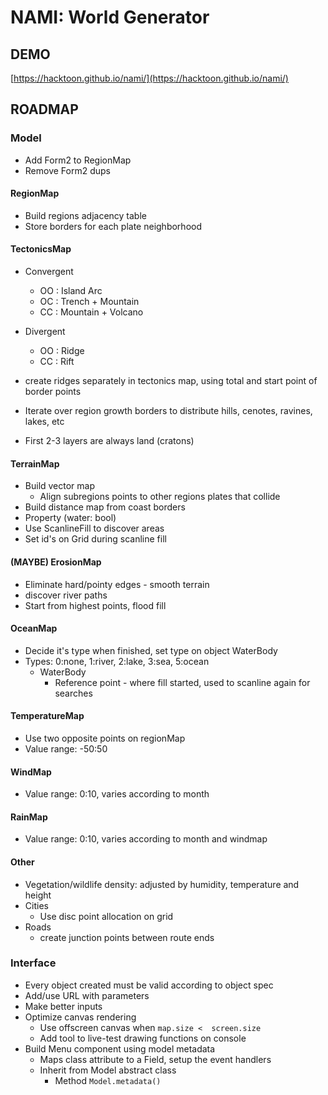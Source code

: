 # NAMI: World Generator


## DEMO

[https://hacktoon.github.io/nami/](https://hacktoon.github.io/nami/)


## ROADMAP

### Model
- Add Form2 to RegionMap
- Remove Form2 dups

#### RegionMap
- Build regions adjacency table
- Store borders for each plate neighborhood

#### TectonicsMap
- Convergent
  - OO : Island Arc
  - OC : Trench + Mountain
  - CC : Mountain + Volcano

- Divergent
  - OO : Ridge
  - CC : Rift

- create ridges separately in tectonics map, using total and start point of border points
- Iterate over region growth borders to distribute hills, cenotes, ravines, lakes, etc
- First 2-3 layers are always land (cratons)

#### TerrainMap
- Build vector map
  - Align subregions points to other regions plates that collide
- Build distance map from coast borders
- Property (water: bool)
- Use ScanlineFill to discover areas
- Set id's on Grid during scanline fill

#### (MAYBE) ErosionMap
- Eliminate hard/pointy edges - smooth terrain
- discover river paths
- Start from highest points, flood fill

#### OceanMap
- Decide it's type when finished, set type on object WaterBody
- Types: 0:none, 1:river, 2:lake, 3:sea, 5:ocean
  - WaterBody
    - Reference point - where fill started, used to scanline again for searches

#### TemperatureMap
- Use two opposite points on regionMap
- Value range: -50:50

#### WindMap
- Value range: 0:10, varies according to month

#### RainMap
- Value range: 0:10, varies according to month and windmap

#### Other
- Vegetation/wildlife density: adjusted by humidity, temperature and height
- Cities
  - Use disc point allocation on grid
- Roads
  - create junction points between route ends


### Interface
- Every object created must be valid according to object spec
- Add/use URL with parameters
- Make better inputs
- Optimize canvas rendering
  - Use offscreen canvas when `map.size <  screen.size`
  - Add tool to live-test drawing functions on console
- Build Menu component using model metadata
  - Maps class attribute to a Field, setup the event handlers
  - Inherit from Model abstract class
    - Method `Model.metadata()`
